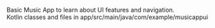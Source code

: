 Basic Music App to learn about UI features and navigation.\
Kotlin classes and files in app/src/main/java/com/example/musicappui

